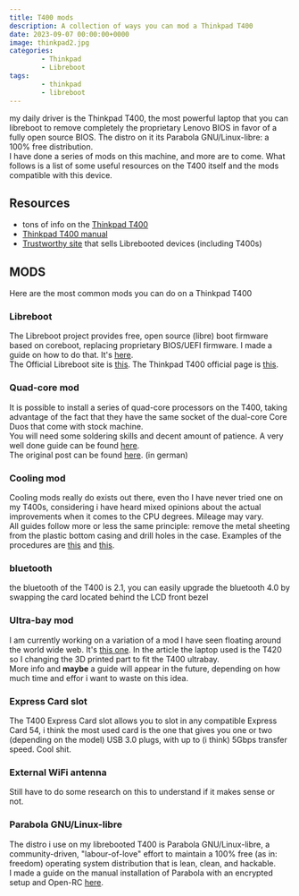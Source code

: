 ```yaml
---
title: T400 mods
description: A collection of ways you can mod a Thinkpad T400
date: 2023-09-07 00:00:00+0000
image: thinkpad2.jpg
categories:
        - Thinkpad
        - Libreboot
tags:
        - thinkpad
        - libreboot
---
```

my daily driver is the Thinkpad T400, the most powerful laptop that you can libreboot to remove completely the proprietary Lenovo BIOS in favor of a fully open source BIOS. The distro on it its Parabola GNU/Linux-libre: a 100% free distribution.\
I have done a series of mods on this machine, and more are to come. What follows is a list of some useful resources on the T400 itself and the mods compatible with this device.

## Resources
- tons of info on the [Thinkpad T400](https://mcdojf.wixsite.com/t400)
- [Thinkpad T400 manual](https://thinkpads.com/support/hmm/hmm_pdf/43y6629_05.pdf)
- [Trustworthy site](https://minifree.org/) that sells Librebooted devices (including T400s)

## MODS
Here are the most common mods you can do on a Thinkpad T400
### Libreboot 
The Libreboot project provides free, open source (libre) boot firmware based on coreboot, replacing proprietary BIOS/UEFI firmware. I made a guide on how to do that. It's [here](https://bytemeifyoucan.lol/p/my-t400-libreboot-guide/).\
The Official Libreboot site is [this](https://libreboot.org/). The Thinkpad T400 official page is [this](https://libreboot.org/docs/hardware/t400.html).
### Quad-core mod
It is possible to install a series of quad-core processors on the T400, taking advantage of the fact that they have the same socket of the dual-core Core Duos that come with stock machine.\
You will need some soldering skills and decent amount of patience. A very well done guide can be found [here](https://thonkpeasant.xyz/guides/other/quad.html).\
The original post can be found [here](https://thinkpad-forum.de/threads/core2-quad-mit-coreboot-libreboot-auf-t500-wahrsch-auch-t400-benutzen-beta.199129/). (in german)
### Cooling mod 
Cooling mods really do exists out there, even tho I have never tried one on my T400s, considering i have heard mixed opinions about the actual improvements when it comes to the CPU degrees. Mileage may vary.\
All guides follow more or less the same principle: remove the metal sheeting from the plastic bottom casing and drill holes in the case. Examples of the procedures are [this](https://thonkpeasant.xyz/guides/other/cool.html) and [this](https://www.instructables.com/Fix-a-Thinkpad-T400s-Thermal-Issues-Once-and-For-/).
### bluetooth
the bluetooth of the T400 is 2.1, you can easily upgrade the bluetooth 4.0 by swapping the card located behind the LCD front bezel
### Ultra-bay mod
I am currently working on a variation of a mod I have seen floating around the world wide web. It's [this one](https://hackaday.com/tag/thinkpad-ultrabay/). In the article the laptop used is the T420 so I changing the 3D printed part to fit the T400 ultrabay.\
More info and **maybe** a guide will appear in the future, depending on how much time and effor i want to waste on this idea.
### Express Card slot
The T400 Express Card slot allows you to slot in any compatible Express Card 54, i think the most used card is the one that gives you one or two (depending on the model) USB 3.0 plugs, with up to (i think) 5Gbps transfer speed. Cool shit.
### External WiFi antenna
Still have to do some research on this to understand if it makes sense or not.
### Parabola GNU/Linux-libre
The distro i use on my librebooted T400 is Parabola GNU/Linux-libre, a community-driven, "labour-of-love" effort to maintain a 100% free (as in: freedom) operating system distribution that is lean, clean, and hackable.\
I made a guide on the manual installation of Parabola with an encrypted setup and Open-RC [here](https://bytemeifyoucan.lol/p/parabola-installation-guide/).
